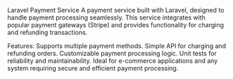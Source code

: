Laravel Payment Service
A payment service built with Laravel, designed to handle payment processing seamlessly. This service integrates with popular payment gateways (Stripe) and provides functionality for charging and refunding transactions.

Features:
Supports multiple payment methods.
Simple API for charging and refunding orders.
Customizable payment processing logic.
Unit tests for reliability and maintainability.
Ideal for e-commerce applications and any system requiring secure and efficient payment processing.